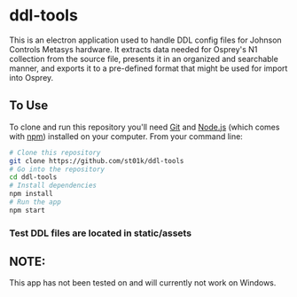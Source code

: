 # ddl-tools

This is an electron application used to handle DDL config files for Johnson Controls Metasys hardware. It extracts data needed for Osprey's N1 collection from the source file, presents it in an organized and searchable manner, and exports it to a pre-defined format that might be used for import into Osprey.

## To Use

To clone and run this repository you'll need [Git](https://git-scm.com) and [Node.js](https://nodejs.org/en/download/) (which comes with [npm](http://npmjs.com)) installed on your computer. From your command line:

```bash
# Clone this repository
git clone https://github.com/st01k/ddl-tools
# Go into the repository
cd ddl-tools
# Install dependencies
npm install
# Run the app
npm start
```

### Test DDL files are located in static/assets

## NOTE: 
This app has not been tested on and will currently not work on Windows.